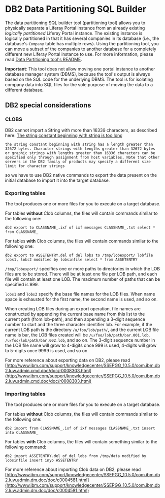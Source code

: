 # DB2 Data Partitioning SQL Builder

The data partitioning SQL builder tool (partitioning tool) allows you to
physically separate a Liferay Portal instance from an already existing
*logically partitioned* Liferay Portal instance. The existing instance is
logically partitioned in that it has several companies in its database (i.e.,
the database's `Company` table has multiple rows). Using the partitioning tool,
you can move a subset of the companies to another database for a completely
different new Liferay Portal instance to use. For more information, please
read [Data Partitioning tool's README](https://github.com/liferay/liferay-portal/blob/master/modules/util/portal-tools-data-partitioning-sql-builder/README.markdown).

**Important**: This tool does not allow moving one portal instance to another
database manager system (DBMS), because the tool's output is always based on the
SQL code for the underlying DBMS. The tool is for isolating company data into
SQL files for the sole purpose of moving the data to a different database.

## DB2 special considerations

### CLOBS

DB2 cannot import a String with more than 16336 characters, as described
here: [The string constant beginning with string is too long]( https://www.ibm.com/support/knowledgecenter/SSEPGG_10.5.0/com.ibm.db2.luw.messages.sql.doc/doc/msql00102n.html)

    the string constant beginning with string has a length greater than
    32672 bytes. Character strings with lengths greater than 32672 bytes
    or graphic strings with lengths greater than 16336 characters can be
    specified only through assignment from host variables. Note that other
    servers in the DB2 family of products may specify a different size
    limit for character strings

so we have to use DB2 native commands to export the data present on the
initial database to import it into the target database.

### Exporting tables

The tool produces one or more files for you to execute on a target database.

For tables **without** Clob columns, the files will contain commands similar
to the following one:

    db2 export to CLASSNAME_.ixf of ixf messages CLASSNAME_.txt select * from CLASSNAME_

For tables **with** Clob columns, the files will contain commands similar
to the following one:

    db2 export to ASSETENTRY.del of del lobs to /tmp/lobexport/ lobfile lobs1, lobs2 modified by lobsinfile select * from ASSETENTRY

`/tmp/lobexport/` specifies one or more paths to directories in which the LOB files
are to be stored. There will be at least one file per LOB path, and each
file will contain at least one LOB. The maximum number of paths that can
be specified is 999.

`lobs1` and `lobs2` specify the base file names for the LOB files. When
name space is exhausted for the first name, the second name is used, and
so on.

When creating LOB files during an export operation, file names are
constructed by appending the current base name from this list to the
current path (from lob-path), and then appending a 3-digit sequence number
to start and the three character identifier lob. For example, if the current
LOB path is the directory `/u/foo/lob/path/`, and the current LOB file name
is bar, the LOB files created will be `/u/foo/lob/path/bar.001.lob`,
`/u/foo/lob/path/bar.002.lob`, and so on. The 3-digit sequence number in
the LOB file name will grow to 4-digits once 999 is used, 4-digits will
grow to 5-digits once 9999 is used, and so on.

For more reference about exporting data on DB2, please read [http://www.ibm.com/support/knowledgecenter/SSEPGG_10.5.0/com.ibm.db2.luw.admin.cmd.doc/doc/r0008303.html](http://www.ibm.com/support/knowledgecenter/SSEPGG_10.5.0/com.ibm.db2.luw.admin.cmd.doc/doc/r0008303.html)

### Importing tables

The tool produces one or more files for you to execute on a target database.

For tables **without** Clob columns, the files will contain commands similar
to the following one:

    db2 import from CLASSNAME_.ixf of ixf messages CLASSNAME_.txt insert into CLASSNAME_

For tables **with** Clob columns, the files will contain something similar
to the following command:

    db2 import ASSETENTRY.del of del lobs from /tmp/data modified by lobsinfile insert inyo ASSETENTRY

For more reference about importing Clob data on DB2, please read [http://www.ibm.com/support/knowledgecenter/SSEPGG_10.5.0/com.ibm.db2.luw.admin.dm.doc/doc/c0004581.html](http://www.ibm.com/support/knowledgecenter/SSEPGG_10.5.0/com.ibm.db2.luw.admin.dm.doc/doc/c0004581.html)